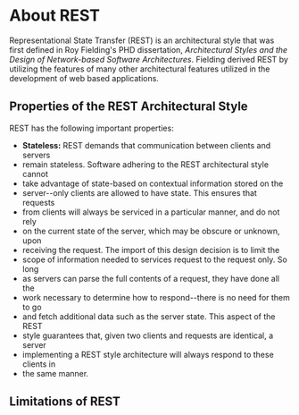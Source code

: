 # About REST

Representational State Transfer (REST) is an architectural style that was first
defined in Roy Fielding's PHD dissertation, *Architectural Styles and the Design
of Network-based Software Architectures*. Fielding derived REST by utilizing the
features of many other architectural features utilized in the development of web
based applications.

## Properties of the REST Architectural Style

REST has the following important properties:
* **Stateless:** REST demands that communication between clients and servers
* remain stateless. Software adhering to the REST architectural style cannot
* take advantage of state-based on contextual information stored on the
* server--only clients are allowed to have state. This ensures that requests
* from clients will always be serviced in a particular manner, and do not rely
* on the current state of the server, which may be obscure or unknown, upon
* receiving the request. The import of this design decision is to limit the
* scope of information needed to services request to the request only. So long
* as servers can parse the full contents of a request, they have done all the
* work necessary to determine how to respond--there is no need for them to go
* and fetch additional data such as the server state. This aspect of the REST
* style guarantees that, given two clients and requests are identical, a server
* implementing a REST style architecture will always respond to these clients in
* the same manner.


## Limitations of REST 

